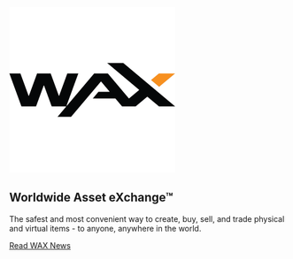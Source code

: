 [![WAX](/assets/block-production/waxio.png)](https://google.com)

Worldwide Asset eXchange™
---

The safest and most convenient way to create, buy, sell, and trade physical and virtual items - to anyone, anywhere in the world.

[Read WAX News](https://eosdac.io/wax-news)
